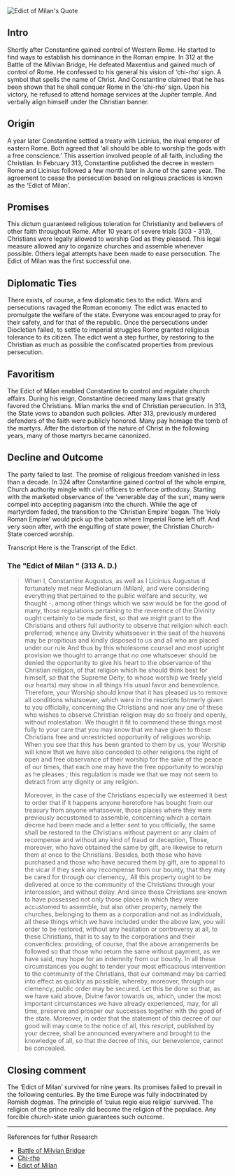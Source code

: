 <!--properties
title=Edict of Milan
id=vmFAeu7NF9
authorKey=wendly
image=https://inquisitionreturns.com/img/edict_of_milan.jpg
publish=true
summary=The ‘Edict of Milan’ survived for nine years. Its promises failed to prevail in the following centuries. This legal measure allowed any to organize churches and assemble whenever possible. By the time Europe was fully indoctrinated by Romish dogmas. The principle of ‘cuius regio eius religio’  survived. The religion of the prince really did become the religion of the populace.
created=Fri Apr 22 2016 08:18:44 GMT+0300 (EEST)
publishDate=Fri Apr 22 2016 08:18:44 GMT+0300 (EEST)
updated=Mon Mar 06 2017 00:50:34 GMT+0200 (EET)
searches=
-->

![Edict of Milan's Quote](https://inquisitionreturns.com/img/edict_of_milan.jpg)
## Intro
Shortly after Constantine gained control of Western Rome. He started to find ways to establish his dominance in the Roman empire. In 312 at the Battle of the Milvian Bridge, He defeated Maxentius and gained much of control of Rome. He confessed to his general his vision of ‘chi-rho’ sign. A symbol that spells the name of Christ. And Constantine claimed that he has been shown that he shall conquer Rome in the ‘chi-rho’ sign. Upon his victory, he refused to attend homage services at the Jupiter temple. And verbally align himself under the Christian banner.

## Origin
A year later Constantine settled a treaty with Licinius, the rival emperor of eastern Rome. Both agreed that ‘all should be able to worship the gods with a free conscience.’ This assertion involved people of all faith, including the Christian. In February 313, Constantine published the decree in western Rome and Licinius followed a few month later in June of the same year. The agreement to cease the persecution based on religious practices is known as the ‘Edict of Milan’.

## Promises
This dictum guaranteed religious toleration for Christianity and believers of other faith throughout Rome. After 10 years of severe trials (303 - 313), Christians were legally allowed to worship God as they pleased. This legal measure allowed any to organize churches and assemble whenever possible. Others legal attempts have been made to ease persecution. The Edict of Milan was the first successful one.

## Diplomatic Ties
There exists, of course, a few diplomatic ties to the edict. Wars and persecutions ravaged the Roman economy. The edict was enacted to promulgate the welfare of the state. Everyone was encouraged to pray for their safety, and for that of the republic. Once the persecutions under Diocletian failed, to settle to imperial struggles Rome granted religious tolerance to its citizen. The edict went a step further, by restoring to the Christian as much as possible the confiscated properties from previous persecution. 

## Favoritism
The Edict of Milan enabled Constantine to control and regulate church affairs. During his reign, Constantine decreed many laws that greatly favored the Christians. Milan marks the end of Christian persecution. In 313, the State vows to abandon such policies. After 313, previously murdered defenders of the faith were publicly honored. Many pay homage the tomb of the martyrs. After the distortion of the nature of Christ in the following years, many of those martyrs became canonized.

## Decline and Outcome
The party failed to last. The promise of religious freedom vanished in less than a decade. In 324 after Constantine gained control of the whole empire, Church authority mingle with civil officers to enforce orthodoxy. Starting with the marketed observance of the ‘venerable day of the sun’, many were compel into accepting paganism into the church. While the age of martyrdom faded, the transition to the ‘Christian Empire’ began. The ‘Holy Roman Empire’ would pick up the baton where Imperial Rome left off. And very soon after, with the engulfing of state power, the Christian Church-State coerced worship.

Transcript
Here is the Transcript of the Edict.

### The "Edict of Milan " (313 A. D.)
> When I, Constantine Augustus, as well as I Licinius Augustus d fortunately met near Mediolanurn (Milan), and were considering everything that pertained to the public welfare and security, we thought -, among other things which we saw would be for the good of many, those regulations pertaining to the reverence of the Divinity ought certainly to be made first, so that we might grant to the Christians and others full authority to observe that religion which each preferred; whence any Divinity whatsoever in the seat of the heavens may be propitious and kindly disposed to us and all who are placed under our rule And thus by this wholesome counsel and most upright provision we thought to arrange that no one whatsoever should be denied the opportunity to give his heart to the observance of the Christian religion, of that religion which he should think best for himself, so that the Supreme Deity, to whose worship we freely yield our hearts) may show in all things His usual favor and benevolence. Therefore, your Worship should know that it has pleased us to remove all conditions whatsoever, which were in the rescripts formerly given to you officially, concerning the Christians and now any one of these who wishes to observe Christian religion may do so freely and openly, without molestation. We thought it fit to commend these things most fully to your care that you may know that we have given to those Christians free and unrestricted opportunity of religious worship. When you see that this has been granted to them by us, your Worship will know that we have also conceded to other religions the right of open and free observance of their worship for the sake of the peace of our times, that each one may have the free opportunity to worship as he pleases ; this regulation is made we that we may not seem to detract from any dignity or any religion.
>
> Moreover, in the case of the Christians especially we esteemed it best to order that if it happens anyone heretofore has bought from our treasury from anyone whatsoever, those places where they were previously accustomed to assemble, concerning which a certain decree had been made and a letter sent to you officially, the same shall be restored to the Christians without payment or any claim of recompense and without any kind of fraud or deception, Those, moreover, who have obtained the same by gift, are likewise to return them at once to the Christians. Besides, both those who have purchased and those who have secured them by gift, are to appeal to the vicar if they seek any recompense from our bounty, that they may be cared for through our clemency,. All this property ought to be delivered at once to the community of the Christians through your intercession, and without delay. And since these Christians are known to have possessed not only those places in which they were accustomed to assemble, but also other property, namely the churches, belonging to them as a corporation and not as individuals, all these things which we have included under the above law, you will order to be restored, without any hesitation or controversy at all, to these Christians, that is to say to the corporations and their conventicles: providing, of course, that the above arrangements be followed so that those who return the same without payment, as we have said, may hope for an indemnity from our bounty. In all these circumstances you ought to tender your most efficacious intervention to the community of the Christians, that our command may be carried into effect as quickly as possible, whereby, moreover, through our clemency, public order may be secured. Let this be done so that, as we have said above, Divine favor towards us, which, under the most important circumstances we have already experienced, may, for all time, preserve and prosper our successes together with the good of the state. Moreover, in order that the statement of this decree of our good will may come to the notice of all, this rescript, published by your decree, shall be announced everywhere and brought to the knowledge of all, so that the decree of this, our benevolence, cannot be concealed.

## Closing comment
The ‘Edict of Milan’ survived for nine years. Its promises failed to prevail in the following centuries. By the time Europe was fully indoctrinated by Romish dogmas. The principle of ‘cuius regio eius religio’  survived. The religion of the prince really did become the religion of the populace. Any forcible church-state union guarantees such outcome.

---
References for futher Research
* [Battle of Milvian Bridge](https://www.google.com/#q=Battle+of+the+Milvian+Bridge)
* [Chi-rho](https://www.google.com/#q=chi+rho)
* [Edict of Milan](https://www.google.com/#q=edict+of+milan)

